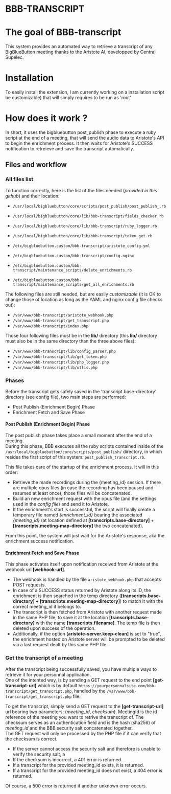 # BBB-TRANSCRIPT

# The goal of BBB-transcript
This system provides an automated way to retrieve a transcript of any BigBlueButton meeting thanks to the Aristote AI, developped by Central Supélec.

# Installation

To easily install the extension, I am currently working on a installation script be customizable) that will simply requires to be run as 'root'

# How does it work ?
In short, it uses the bigbluebutton post_publish phase to execute a ruby script at the end of a meeting, that will send the audio data to Aristote's API to begin the enrichment process. It then waits for Aristote's SUCCESS notification to retreieve and save the transcript automatically.

## Files and workflow

### All files list
To function correctly, here is the list of the files needed (*provided in this github*) and their location:

- `/usr/local/bigbluebutton/core/scripts/post_publish/post_publish_.rb`

- `/usr/local/bigbluebutton/core/lib/bbb-transcript/fields_checker.rb`
- `/usr/local/bigbluebutton/core/lib/bbb-transcript/ruby_logger.rb`
- `/usr/local/bigbluebutton/core/lib/bbb-transcript/token_get.rb`

- `/etc/bigbluebutton.custom/bbb-transcript/aristote_config.yml`
- `/etc/bigbluebutton.custom/bbb-transcript/config.nginx`

- `/etc/bigbluebutton.custom/bbb-transcript/maintenance_scripts/delete_enrichments.rb`
- `/etc/bigbluebutton.custom/bbb-transcript/maintenance_scripts/get_all_enrichments.rb`


The following files are still needed, but are easily *customizable* (it is OK to change those of location as long as the YAML and nginx config file checks out):
- `/var/www/bbb-transcript/aristote_webhook.php`
- `/var/www/bbb-transcript/get_transcript.php`
- `/var/www/bbb-transcript/index.php`

Those four following files must be in the **lib/** directory (this **lib/** directory must also be in the same directory than the three above files):
- `/var/www/bbb-transcript/lib/config_parser.php`
- `/var/www/bbb-transcript/lib/get_token.php`
- `/var/www/bbb-transcript/lib/php_logger.php`
- `/var/www/bbb-transcript/lib/utlis.php`


### Phases
Before the transcript gets safely saved in the 'transcript.base-directory' directory (see config file), two main steps are performed:

- Post Publish (Enrichment Begin) Phase
- Enrichment Fetch and Save Phase

#### Post Publish (Enrichment Begin) Phase
The post publish phase takes place a small moment after the end of a meeting.  
During this phase, BBB executes all the ruby scripts contained inside of the `/usr/local/bigbluebutton/core/scripts/post_publish/` directory, in which resides the first script of this system: `post_publish_transcript.rb`.  

This file takes care of the startup of the enrichment process. It will in this order:  
- Retrieve the made recordings during the {meeting_id} session. If there are multiple opus files (in case the recording has been paused and resumed at least once), those files will be concatenated.  
- Build an new enrichment request with the opus file (and the settings used in the *config file*) and send it to Aristote.
- If the enrichment's start is successful, the script will finally create a temporary file named *{enrichment_id}* bearing the associated *{meeting_id}* (at location defined at **[transcripts.base-directory]** + **[transcripts.meeting-map-directory]** the two concatenated).

From this point, the system will just wait for the Aristote's response, aka the enrichment success notification.

#### Enrichment Fetch and Save Phase
This phase activates itself upon notification received from Aristote at the webhook url **[webhook-url]**.  
- The webhook is handled by the file `aristote_webhook.php` that accepts POST requests.  
- In case of a SUCCESS status returned by Aristote along its ID, the enrichment is then searched in the temp directory (**[transcripts.base-directory] + [transcripts.meeting-map-directory]**) to match it with the correct meeting_id it belongs to.  
- The transcript is then fetched from Aristote with another request made in the same PHP file, to save it at the location **[transcripts.base-directory]** with the name **[transcripts.filename]**. The temp file is then deleted upon success of the operation.  
- Additionally, if the option **[aristote-server.keep-clean]** is set to "true", the enrichment hosted on Aristote server will be prompted to be deleted via a last request dealt by this same PHP file.  


### Get the transcript of a meeting
After the transcript being successfully saved, you have multiple ways to retrieve it for your personnal application.  
One of the intented way, is by sending a GET request to the end point **[get-transcript-url]** which is by default `https://yourpersonnalsite.com/bbb-transcript/get_transcript.php`, handled by the `/var/www/bbb-transcript/get_transcript.php` file.

To get the transcript, simply send a GET request to the **[get-transcript-url]** url bearing two parameters: (*meeting_id*, *checksum*). MeetingId is the id reference of the meeting you want to retrive the transcript of. The checksum serves as an authentication field and is the hash (sha256) of *meeting_id* and the BBB security salt concatenated together.  
The GET request will only be processed by the PHP file if it can verify that the checksum is correct.  
- If the server cannot access the security salt and therefore is unable to verify the security salt, a 
- If the checksum is incorrect, a 401 error is returned.
- If a transcript for the provided meeting_id exists, it is returned.
- If a transcript for the provided meeting_id does not exist, a 404 error is returned.

Of course, a 500 error is returned if another unknown error occurs.




